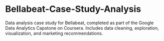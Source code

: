 # Bellabeat-Case-Study-Analysis
Data analysis case study for Bellabeat, completed as part of the Google Data Analytics Capstone on Coursera. Includes data cleaning, exploration, visualization, and marketing recommendations.

